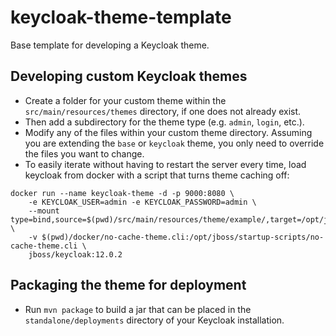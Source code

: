 # keycloak-theme-template

Base template for developing a Keycloak theme.

## Developing custom Keycloak themes

  * Create a folder for your custom theme within the ``src/main/resources/themes`` directory, if one does not already exist. 
  * Then add a subdirectory for the theme type (e.g. ``admin``, ``login``, etc.).
  * Modify any of the files within your custom theme directory. Assuming you are extending the ``base`` or ``keycloak`` theme, you only need to override the files you want to change.
  * To easily iterate without having to restart the server every time, load keycloak from docker with a script that turns theme caching off:
  ```
  docker run --name keycloak-theme -d -p 9000:8080 \
      -e KEYCLOAK_USER=admin -e KEYCLOAK_PASSWORD=admin \
	  --mount type=bind,source=$(pwd)/src/main/resources/theme/example/,target=/opt/jboss/keycloak/themes/example \
	  -v $(pwd)/docker/no-cache-theme.cli:/opt/jboss/startup-scripts/no-cache-theme.cli \
	  jboss/keycloak:12.0.2
  ```

## Packaging the theme for deployment

  * Run `mvn package` to build a jar that can be placed in the `standalone/deployments` directory of your Keycloak installation.
